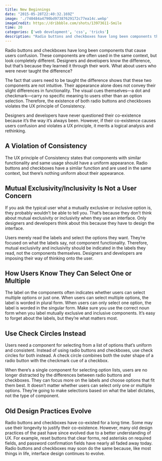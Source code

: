 ```yaml
---
title: New Beginnings
date: "2015-05-28T22:40:32.169Z"
image: './740484a4790bd97387629172c77ea14c.webp'
imageCredit: https://dribbble.com/shots/13973611-Smile
time: 20
categories: ['web development', 'css', 'tricks']
description: "Radio buttons and checkboxes have long been components that cause users confusion. These components are often used in the same context, but look completely different."
---
```


Radio buttons and checkboxes have long been components that cause users confusion. These components are often used in the same context, but look completely different. Designers and developers know the difference, but that’s because they learned it through their work. What about users who were never taught the difference?

The fact that users need to be taught the difference shows that these two components are not intuitive. Their appearance alone does not convey their slight differences in functionality. The visual cues themselves—a dot and checkmark—carry no specific meaning to users other than an option selection. Therefore, the existence of both radio buttons and checkboxes violates the UX principle of Consistency.

Designers and developers have never questioned their co-existence because it’s the way it’s always been. However, if their co-existence causes users confusion and violates a UX principle, it merits a logical analysis and rethinking.

A Violation of Consistency
--------------------------

The UX principle of Consistency states that components with similar functionality and same usage should have a uniform appearance. Radio buttons and checkboxes have a similar function and are used in the same context, but there’s nothing uniform about their appearance.
 

Mutual Exclusivity/Inclusivity Is Not a User Concern
----------------------------------------------------

If you ask the typical user what a mutually exclusive or inclusive option is, they probably wouldn’t be able to tell you. That’s because they don’t think about mutual exclusivity or inclusivity when they use an interface. Only designers and developers think about this because they have to design the interface.

Users merely read the labels and select the options they want. They’re focused on what the labels say, not component functionality. Therefore, mutual exclusivity and inclusivity should be indicated in the labels they read, not the components themselves. Designers and developers are imposing their way of thinking onto the user.

How Users Know They Can Select One or Multiple
----------------------------------------------

The label on the components often indicates whether users can select multiple options or just one. When users can select multiple options, the label is worded in plural form. When users can only select one option, the label is worded in the singular form. Make sure you use the correct noun form when you label mutually exclusive and inclusive components. It’s easy to forget about the labels, but they’re what matters most.
 

Use Check Circles Instead
-------------------------

Users need a component for selecting from a list of options that’s uniform and consistent. Instead of using radio buttons and checkboxes, use check circles for both instead. A check circle combines both the outer shape of a radio button with the checkmark cue of a checkbox.
 
When there’s a single component for selecting option lists, users are no longer distracted by the differences between radio buttons and checkboxes. They can focus more on the labels and choose options that fit them best. It doesn’t matter whether users can select only one or multiple options. They’re going to make selections based on what the label dictates, not the type of component.

Old Design Practices Evolve
---------------------------

Radio buttons and checkboxes have co-existed for a long time. Some may use their longevity to justify their co-existence. However, many old design practices of the past have since evolved due to a better understanding of UX. For example, reset buttons that clear forms, red asterisks on required fields, and password confirmation fields have nearly all faded away today. Radio buttons and checkboxes may soon do the same because, like most things in life, interface design continues to evolve.

